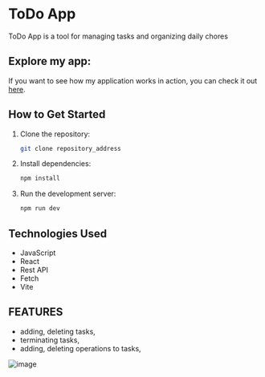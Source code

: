 # ToDo App
ToDo App is a tool for managing tasks and organizing daily chores

## Explore my app:

If you want to see how my application works in action, you can check it out [here](https://todoapptimetracker.netlify.app/).

## How to Get Started

1. Clone the repository:
   ```sh
   git clone repository_address
2. Install dependencies:
   ```sh
   npm install
3. Run the development server:
   ```sh
   npm run dev

## Technologies Used
- JavaScript
- React
- Rest API
- Fetch
- Vite

## FEATURES
- adding, deleting tasks,
- terminating tasks,
- adding, deleting operations to tasks,

![image](https://github.com/JakubDomarecki/ToDoList/assets/160236789/e8a16b73-306f-48de-898f-e48af0599353)
